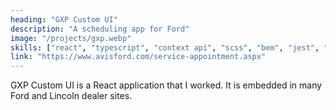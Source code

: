 ```yaml
---
heading: "GXP Custom UI"
description: "A scheduling app for Ford"
image: "/projects/gxp.webp"
skills: ["react", "typescript", "context api", "scss", "bem", "jest", "vite", "rest", "axios", "zod", "wcag"]
link: "https://www.avisford.com/service-appointment.aspx"
---
```


GXP Custom UI is a React application that I worked. It is embedded in many Ford and Lincoln dealer sites.
